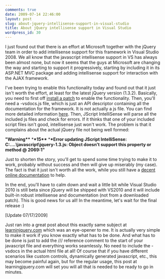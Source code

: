 ```yaml
---
comments: true
date: 2009-07-14 22:46:00
layout: post
slug: about-jquery-intellisense-support-in-visual-studio
title: About jQuery intellisense support in Visual Studio
wordpress_id: 30
---
```


I just found out that there is an effort at Microsoft together with the jQuery team in order to add intellisense support for this framework in Visual Studio 2008. We all know that the javascript intellisense support in VS has always been almost none, but now it seems that the guys at Microsoft are changing the way and starting to support it progressively, starting by including it in its ASP.NET MVC package and adding intellisense support for interaction with the AJAX framework.

I've been trying to enable this functionality today and found out that it just isn't worth the effort, at least for the latest jQuery version (1.3.2). Basically, you need to first off [install a patch](http://weblogs.asp.net/scottgu/archive/2008/11/21/jquery-intellisense-in-vs-2008.aspx) to enable the functionality. Then, you'll need a -vsdocs.js file, which is just an API descriptor containing all the documentation for the framework. It is not actually a js file. You can find more detailed information [here](http://blogs.ipona.com/james/archive/2009/01/14/jquery-1.3-and-visual-studio-2008-intellisense.aspx). Then, JScript IntelliSense will parse all the included js files and check for errors. If it thinks that one of your included script files isn't good, intellisense just won't work. The problem is that it complains about the actual jQuery file not being well formed:

**"Warning\*\*** \***\*15\*\*** \***\*Error updating JScript IntelliSense: C:\....\javascript\jquery-1.3.js: Object doesn't support this property or method @ 2069:1"**

Just to shorten the story, you'll get to spend some time trying to make it to work, probably without success and then will give up miserably (my case). The fact is that it just isn't worth all the work, while you still have a [decent online documentation](http://docs.jquery.com/Main_Page) to help.

In the end, you'll have to calm down and wait a little bit while Visual Studio 2010 is still beta since jQuery will be shipped with VS2010 and it will include built-in robust intellisense and documentation (not from a downloaded patch). This is good news for us all! In the meantime, let's wait for the final release :)

[Update 07/17/2009]

Just ran into a great post about this exactly same subject at [learninjquery.com](http://www.learningjquery.com/2009/07/setting-up-visual-studio-intellisense-for-jquery#more-822) which was an eye-opener to me. It is actually very simple to make it work if you know exactly what has to be done. And what has to be done is just to add the /// reference comment to the start of your javascript file and everything works seamlessly. No need to include the -vsdocs in the actual html file at all! Of course that if you have different scenarios like custom controls, dynamically generated javascript, etc., this may become painful again, but for the regular usage, this post at learningjquery.com will set you will all that is needed to be ready to go in minutes.
